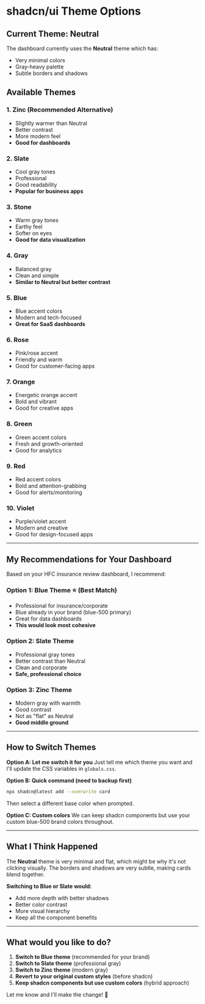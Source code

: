 # shadcn/ui Theme Options

## Current Theme: **Neutral**

The dashboard currently uses the **Neutral** theme which has:
- Very minimal colors
- Gray-heavy palette
- Subtle borders and shadows

## Available Themes

### 1. **Zinc** (Recommended Alternative)
- Slightly warmer than Neutral
- Better contrast
- More modern feel
- **Good for dashboards**

### 2. **Slate**
- Cool gray tones
- Professional
- Good readability
- **Popular for business apps**

### 3. **Stone**
- Warm gray tones
- Earthy feel
- Softer on eyes
- **Good for data visualization**

### 4. **Gray**
- Balanced gray
- Clean and simple
- **Similar to Neutral but better contrast**

### 5. **Blue**
- Blue accent colors
- Modern and tech-focused
- **Great for SaaS dashboards**

### 6. **Rose**
- Pink/rose accent
- Friendly and warm
- Good for customer-facing apps

### 7. **Orange**
- Energetic orange accent
- Bold and vibrant
- Good for creative apps

### 8. **Green**
- Green accent colors
- Fresh and growth-oriented
- Good for analytics

### 9. **Red**
- Red accent colors
- Bold and attention-grabbing
- Good for alerts/monitoring

### 10. **Violet**
- Purple/violet accent
- Modern and creative
- Good for design-focused apps

---

## My Recommendations for Your Dashboard

Based on your HFC insurance review dashboard, I recommend:

### **Option 1: Blue Theme** ⭐ (Best Match)
- Professional for insurance/corporate
- Blue already in your brand (blue-500 primary)
- Great for data dashboards
- **This would look most cohesive**

### **Option 2: Slate Theme**
- Professional gray tones
- Better contrast than Neutral
- Clean and corporate
- **Safe, professional choice**

### **Option 3: Zinc Theme**
- Modern gray with warmth
- Good contrast
- Not as "flat" as Neutral
- **Good middle ground**

---

## How to Switch Themes

**Option A: Let me switch it for you**
Just tell me which theme you want and I'll update the CSS variables in `globals.css`.

**Option B: Quick command (need to backup first)**
```bash
npx shadcn@latest add --overwrite card
```
Then select a different base color when prompted.

**Option C: Custom colors**
We can keep shadcn components but use your custom blue-500 brand colors throughout.

---

## What I Think Happened

The **Neutral** theme is very minimal and flat, which might be why it's not clicking visually. The borders and shadows are very subtle, making cards blend together.

**Switching to Blue or Slate would:**
- Add more depth with better shadows
- Better color contrast
- More visual hierarchy
- Keep all the component benefits

---

## What would you like to do?

1. **Switch to Blue theme** (recommended for your brand)
2. **Switch to Slate theme** (professional gray)
3. **Switch to Zinc theme** (modern gray)
4. **Revert to your original custom styles** (before shadcn)
5. **Keep shadcn components but use custom colors** (hybrid approach)

Let me know and I'll make the change! 🎨
